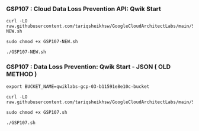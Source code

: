 ### GSP107 :  Cloud Data Loss Prevention API: Qwik Start 

```
curl -LO raw.githubusercontent.com/tariqsheikhsw/GoogleCloudArchitectLabs/main/Solutions/GSP107-NEW.sh

sudo chmod +x GSP107-NEW.sh

./GSP107-NEW.sh
```


### GSP107 :  Data Loss Prevention: Qwik Start - JSON ( OLD METHOD )

```
export BUCKET_NAME=qwiklabs-gcp-03-b11591e8e10c-bucket
```

```
curl -LO raw.githubusercontent.com/tariqsheikhsw/GoogleCloudArchitectLabs/main/Solutions/GSP107.sh

sudo chmod +x GSP107.sh

./GSP107.sh
```

